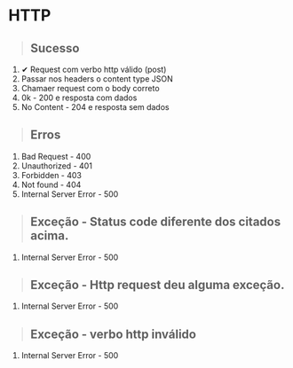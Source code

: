 # HTTP

> ## Sucesso
1. ✔ Request com verbo http válido (post)
2. Passar nos headers o content type JSON
3. Chamaer request com o body correto
4. 0k - 200 e resposta com dados
5. No Content - 204 e resposta sem dados

> ## Erros
1. Bad Request - 400
2. Unauthorized - 401
3. Forbidden - 403
4. Not found - 404
5. Internal Server Error - 500

> ## Exceção - Status code diferente dos citados acima.
1. Internal Server Error - 500

> ## Exceção - Http request deu alguma exceção.
1. Internal Server Error - 500

> ## Exceção - verbo http inválido
1. Internal Server Error - 500